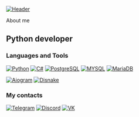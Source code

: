 [![Header](https://i.imgur.com/vaj0BL1.gif)](https://www.youtube.com/watch?v=dQw4w9WgXcQ)

About me
## Python developer

### Languages and Tools
[![Python](https://img.shields.io/badge/-Python-170200?style=for-the-dabge&logo=python&logoColor=FEEB00)](https://www.python.org)
[![C#](https://img.shields.io/badge/-C%23-170200?style=for-the-dabge&logo=c%23&logoColor=5c14ba)](https://learn.microsoft.com/ru-ru/dotnet/csharp/)
[![PostgreSQL](https://img.shields.io/badge/-PostgreSQL-170200?style=for-the-dabge&logo=PostgreSQL&logoColor=0092FE)](https://www.postgresql.org)
[![MYSQL](https://img.shields.io/badge/-MYSQL-170200?style=for-the-dabge&logo=MYSQL&logoColor=0092FE)](https://www.mysql.com)
[![MariaDB](https://img.shields.io/badge/-MariaDB-170200?style=for-the-dabge&logo=MariaDB&logoColor=FE8700)](https://mariadb.org)

[![Aiogram](https://img.shields.io/badge/-Aiogram-170200?style=for-the-dabge&logo=Telegram&logoColor=16c6cc)](https://aiogram.dev)
[![Disnake](https://img.shields.io/badge/-Disnake-170200?style=for-the-dabge&logo=Discord&logoColor=230de0)](https://ru.guide.disnake.dev)

### My contacts
[![Telegram](https://img.shields.io/badge/-Telegram-170200?style=for-the-dabge&logo=Telegram&logoColor=16c6cc)](https://t.me/rlys1non)
[![Discord](https://img.shields.io/badge/-Discord-170200?style=for-the-dabge&logo=Discord&logoColor=230de0)](https://discordapp.com/users/824476340249821184/)
[![VK](https://img.shields.io/badge/-VK-170200?style=for-the-dabge&logo=VK&logoColor=4034eb)](https://vk.com/rlys1non)
